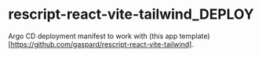 # rescript-react-vite-tailwind_DEPLOY

Argo CD deployment manifest to work with (this app template)[https://github.com/gaspard/rescript-react-vite-tailwind].
